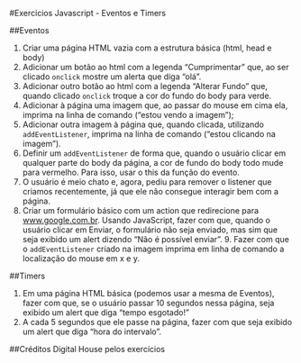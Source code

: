 #Exercicios Javascript - Eventos e Timers

##Eventos

1. Criar uma página HTML vazia com a estrutura básica (html, head e body)
2. Adicionar um botão ao html com a legenda “Cumprimentar” que, ao ser
   clicado `onclick` mostre um alerta que diga “olá”.
3. Adicionar outro botão ao html com a legenda “Alterar Fundo” que, quando
   clicado `onclick` troque a cor do fundo do body para verde.
4. Adicionar à página uma imagem que, ao passar do mouse em cima ela,
   imprima na linha de comando (“estou vendo a imagem”);
5. Adicionar outra imagem à página que, quando clicada, utilizando
   `addEventListener`, imprima na linha de comando (“estou clicando na
   imagem”).
6. Definir um `addEventListener` de forma que, quando o usuário clicar em
   qualquer parte do body da página, a cor de fundo do body todo mude
   para vermelho. Para isso, usar o this da função do evento.
7. O usuário é meio chato e, agora, pediu para remover o listener que
   criamos recentemente, já que ele não consegue interagir bem com a
   página.
8. Criar um formulário básico com um action que redirecione para
   www.google.com.br. Usando JavaScript, fazer com que, quando o usuário
   clicar em Enviar, o formulário não seja enviado, mas sim que seja exibido
   um alert dizendo “Não é possível enviar”. 9. Fazer com que o `addEventListener` criado na imagem imprima em linha de
   comando a localização do mouse em x e y.

##Timers

1. Em uma página HTML básica (podemos usar a mesma de Eventos), fazer
   com que, se o usuário passar 10 segundos nessa página, seja exibido um
   alert que diga “tempo esgotado!”
2. A cada 5 segundos que ele passe na página, fazer com que seja exibido
   um alert que diga “hora do intervalo”.

##Créditos
Digital House pelos exercícios
